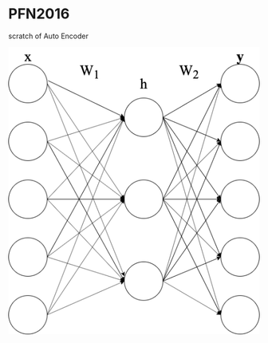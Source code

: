 # PFN2016
scratch of Auto Encoder

![](https://github.com/shell720/My_Project/blob/master/machine_learning/AutoEncoder/AutoEncoder/AE.drawio.png "AutoEncoder image")